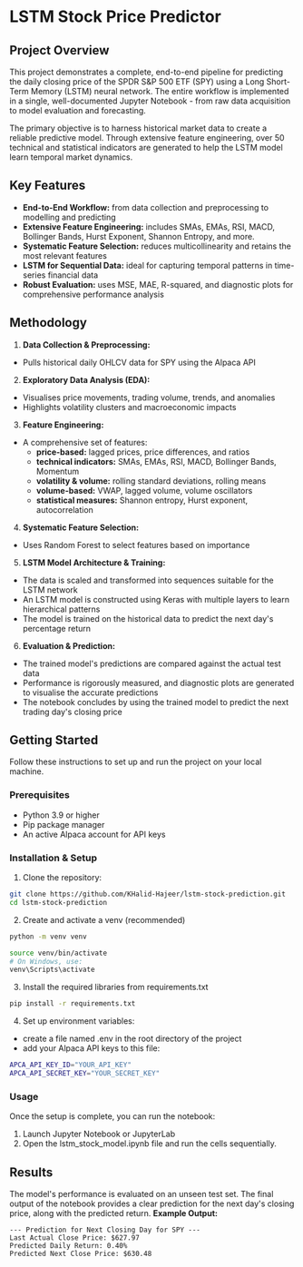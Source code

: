 # LSTM Stock Price Predictor

## Project Overview
This project demonstrates a complete, end-to-end pipeline for predicting the daily closing price of the SPDR S&P 500 ETF (SPY) using a Long Short-Term Memory (LSTM) neural network. The entire workflow is implemented in a single, well-documented Jupyter Notebook - from raw data acquisition to model evaluation and forecasting.

The primary objective is to harness historical market data to create a reliable predictive model. Through extensive feature engineering, over 50 technical and statistical indicators are generated to help the LSTM model learn temporal market dynamics.

## Key Features
- **End-to-End Workflow:** from data collection and preprocessing to modelling and predicting
- **Extensive Feature Engineering:** includes SMAs, EMAs, RSI, MACD, Bollinger Bands, Hurst Exponent, Shannon Entropy, and more.
- **Systematic Feature Selection:** reduces multicollinearity and retains the most relevant features
- **LSTM for Sequential Data:** ideal for capturing temporal patterns in time-series financial data
- **Robust Evaluation:** uses MSE, MAE, R-squared, and diagnostic plots for comprehensive performance analysis

## Methodology
1. **Data Collection & Preprocessing:**
- Pulls historical daily OHLCV data for SPY using the Alpaca API

2. **Exploratory Data Analysis (EDA):**
- Visualises price movements, trading volume, trends, and anomalies
- Highlights volatility clusters and macroeconomic impacts
  
3. **Feature Engineering:**
- A comprehensive set of features:
    - **price-based:** lagged prices, price differences, and ratios
    - **technical indicators:** SMAs, EMAs, RSI, MACD, Bollinger Bands, Momentum
    - **volatility & volume:** rolling standard deviations, rolling means
    - **volume-based:** VWAP, lagged volume, volume oscillators
    - **statistical measures:** Shannon entropy, Hurst exponent, autocorrelation
 
4. **Systematic Feature Selection:**
- Uses Random Forest to select features based on importance

5. **LSTM Model Architecture & Training:**
- The data is scaled and transformed into sequences suitable for the LSTM network
- An LSTM model is constructed using Keras with multiple layers to learn hierarchical patterns
- The model is trained on the historical data to predict the next day's percentage return

6. **Evaluation & Prediction:**
- The trained model's predictions are compared against the actual test data
- Performance is rigorously measured, and diagnostic plots are generated to visualise the accurate predictions
- The notebook concludes by using the trained model to predict the next trading day's closing price

## Getting Started
Follow these instructions to set up and run the project on your local machine.

### Prerequisites
- Python 3.9 or higher
- Pip package manager
- An active Alpaca account for API keys

### Installation & Setup
1. Clone the repository:
```bash
git clone https://github.com/KHalid-Hajeer/lstm-stock-prediction.git
cd lstm-stock-prediction
```

2. Create and activate a venv (recommended)
```bash
python -m venv venv

source venv/bin/activate
# On Windows, use:
venv\Scripts\activate
```

3. Install the required libraries from requirements.txt
```bash
pip install -r requirements.txt
```

4. Set up environment variables:
- create a file named .env in the root directory of the project
- add your Alpaca API keys to this file:
```bash
APCA_API_KEY_ID="YOUR_API_KEY"
APCA_API_SECRET_KEY="YOUR_SECRET_KEY"
```

### Usage
Once the setup is complete, you can run the notebook:
1. Launch Jupyter Notebook or JupyterLab
2. Open the lstm_stock_model.ipynb file and run the cells sequentially.

## Results
The model's performance is evaluated on an unseen test set. The final output of the notebook provides a clear prediction for the next day's closing price, along with the predicted return.
**Example Output:**
```
--- Prediction for Next Closing Day for SPY ---
Last Actual Close Price: $627.97
Predicted Daily Return: 0.40%
Predicted Next Close Price: $630.48
```

